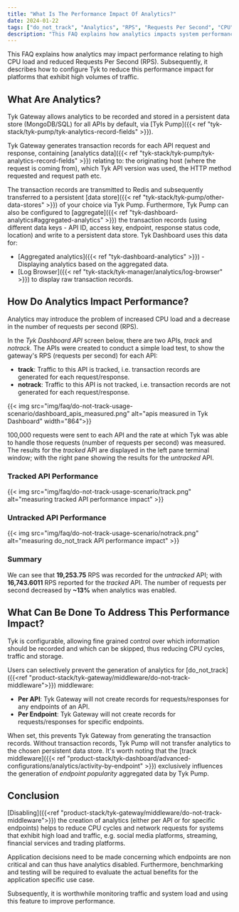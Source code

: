 ```yaml
---
title: "What Is The Performance Impact Of Analytics?"
date: 2024-01-22
tags: ["do_not_track", "Analytics", "RPS", "Requests Per Second", "CPU", "high load", "high traffic"]
description: "This FAQ explains how analytics impacts system performance and how to disable using do_not_track"
---
```


This FAQ explains how analytics may impact performance relating to high CPU load and reduced Requests Per Second (RPS). Subsequently, it describes how to configure Tyk to reduce this performance impact for platforms that exhibit high volumes of traffic.

## What Are Analytics?
Tyk Gateway allows analytics to be recorded and stored in a persistent data store (MongoDB/SQL) for all APIs by default, via [Tyk Pump]({{< ref "tyk-stack/tyk-pump/tyk-analytics-record-fields" >}}).

Tyk Gateway generates transaction records for each API request and response, containing [analytics data]({{< ref "tyk-stack/tyk-pump/tyk-analytics-record-fields" >}}) relating to: the originating host (where the request is coming from), which Tyk API version was used, the HTTP method requested and request path etc.

The transaction records are transmitted to Redis and subsequently transferred to a persistent [data store]({{< ref "tyk-stack/tyk-pump/other-data-stores" >}}) of your choice via Tyk Pump. Furthermore, Tyk Pump can also be configured to [aggregate]({{< ref "tyk-dashboard-analytics#aggregated-analytics" >}}) the transaction records (using different data keys - API ID, access key, endpoint, response status code, location) and write to a persistent data store. Tyk Dashboard uses this data for:
- [Aggregated analytics]({{< ref "tyk-dashboard-analytics" >}}) - Displaying analytics based on the aggregated data.
- [Log Browser]({{< ref "tyk-stack/tyk-manager/analytics/log-browser" >}}) to display raw transaction records.

## How Do Analytics Impact Performance?

Analytics may introduce the problem of increased CPU load and a decrease in the number of requests per second (RPS).

In the *Tyk Dashboard API* screen below, there are two APIs, *track* and *notrack*. The APIs were created to conduct a simple load test, to show the gateway's RPS (requests per second) for each API:

- **track**: Traffic to this API is tracked, i.e. transaction records are generated for each request/response.
- **notrack**: Traffic to this API is not tracked, i.e. transaction records are not generated for each request/response.

{{< img src="img/faq/do-not-track-usage-scenario/dashboard_apis_measured.png" alt="apis measured in Tyk Dashboard" width="864">}}

100,000 requests were sent to each API and the rate at which Tyk was able to handle those requests (number of requests per second) was measured. The results for the *tracked* API are displayed in the left pane terminal window; with the right pane showing the results for the *untracked* API.

### Tracked API Performance

{{< img src="img/faq/do-not-track-usage-scenario/track.png" alt="measuring tracked API performance impact" >}}

### Untracked API Performance

{{< img src="img/faq/do-not-track-usage-scenario/notrack.png" alt="measuring do_not_track API performance impact" >}}

### Summary

We can see that **19,253.75** RPS was recorded for the *untracked* API; with **16,743.6011** RPS reported for the *tracked* API. The number of requests per second decreased by **~13%** when analytics was enabled.

## What Can Be Done To Address This Performance Impact?

Tyk is configurable, allowing fine grained control over which information should be recorded and which can be skipped, thus reducing CPU cycles, traffic and storage.

Users can selectively prevent the generation of analytics for
[do_not_track]({{<ref "product-stack/tyk-gateway/middleware/do-not-track-middleware">}}) middleware:
- **Per API**: Tyk Gateway will not create records for requests/responses for any endpoints of an API.
- **Per Endpoint**: Tyk Gateway will not create records for requests/responses for specific endpoints.

When set, this prevents Tyk Gateway from generating the transaction records. Without transaction records, Tyk Pump will not transfer analytics to the chosen persistent data store. It's worth noting that the [track middleware]({{< ref "product-stack/tyk-dashboard/advanced-configurations/analytics/activity-by-endpoint" >}}) exclusively influences the generation of *endpoint popularity* aggregated data by Tyk Pump.

## Conclusion

[Disabling]({{<ref "product-stack/tyk-gateway/middleware/do-not-track-middleware">}})  the creation of analytics (either per API or for specific endpoints) helps to reduce CPU cycles and network requests for systems that exhibit high load and traffic, e.g. social media platforms, streaming, financial services and trading platforms.

Application decisions need to be made concerning which endpoints are non critical and can thus have analytics disabled. Furthermore, benchmarking and testing will be required to evaluate the actual benefits for the application specific use case.

Subsequently, it is worthwhile monitoring traffic and system load and using this feature to improve performance. 

